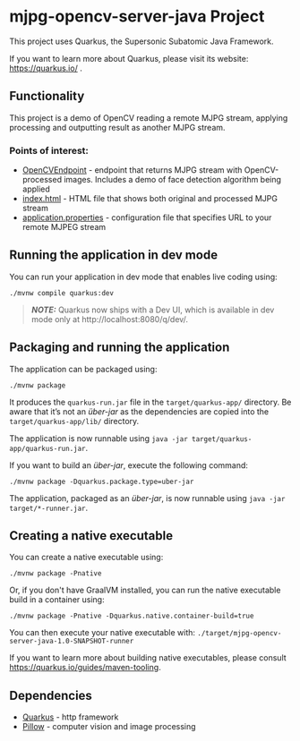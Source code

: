 # mjpg-opencv-server-java Project

This project uses Quarkus, the Supersonic Subatomic Java Framework.

If you want to learn more about Quarkus, please visit its website: https://quarkus.io/ .

## Functionality

This project is a demo of OpenCV reading a remote MJPG stream, applying processing and outputting result as another MJPG stream.

### Points of interest:

- [OpenCVEndpoint](./src/main/java/nl/codenomads/hackathon2022/opencv_server/OpenCVEndpoint.java) - endpoint that returns MJPG stream with OpenCV-processed images. Includes a demo of face detection algorithm being applied
- [index.html](src/main/resources/templates/index.html) - HTML file that shows both original and processed MJPG stream
- [application.properties](src/main/resources/application.properties) - configuration file that specifies URL to your remote MJPEG stream

## Running the application in dev mode

You can run your application in dev mode that enables live coding using:

```shell script
./mvnw compile quarkus:dev
```

> **_NOTE:_**  Quarkus now ships with a Dev UI, which is available in dev mode only at http://localhost:8080/q/dev/.

## Packaging and running the application

The application can be packaged using:

```shell script
./mvnw package
```

It produces the `quarkus-run.jar` file in the `target/quarkus-app/` directory.
Be aware that it’s not an _über-jar_ as the dependencies are copied into the `target/quarkus-app/lib/` directory.

The application is now runnable using `java -jar target/quarkus-app/quarkus-run.jar`.

If you want to build an _über-jar_, execute the following command:

```shell script
./mvnw package -Dquarkus.package.type=uber-jar
```

The application, packaged as an _über-jar_, is now runnable using `java -jar target/*-runner.jar`.

## Creating a native executable

You can create a native executable using:

```shell script
./mvnw package -Pnative
```

Or, if you don't have GraalVM installed, you can run the native executable build in a container using:

```shell script
./mvnw package -Pnative -Dquarkus.native.container-build=true
```

You can then execute your native executable with: `./target/mjpg-opencv-server-java-1.0-SNAPSHOT-runner`

If you want to learn more about building native executables, please consult https://quarkus.io/guides/maven-tooling.

## Dependencies

- [Quarkus](https://quarkus.io/) - http framework
- [Pillow](https://opencv.org) - computer vision and image processing
